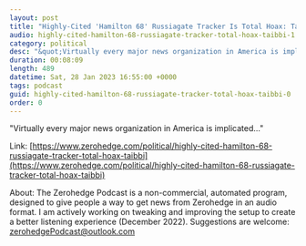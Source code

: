 ```yaml
---
layout: post
title: "Highly-Cited 'Hamilton 68' Russiagate Tracker Is Total Hoax: Taibbi"
audio: highly-cited-hamilton-68-russiagate-tracker-total-hoax-taibbi-1
category: political
desc: "&quot;Virtually every major news organization in America is implicated...&quot;"
duration: 00:08:09
length: 489
datetime: Sat, 28 Jan 2023 16:55:00 +0000
tags: podcast
guid: highly-cited-hamilton-68-russiagate-tracker-total-hoax-taibbi-0
order: 0
---
```

&quot;Virtually every major news organization in America is implicated...&quot;

Link: [https://www.zerohedge.com/political/highly-cited-hamilton-68-russiagate-tracker-total-hoax-taibbi](https://www.zerohedge.com/political/highly-cited-hamilton-68-russiagate-tracker-total-hoax-taibbi)

About: The Zerohedge Podcast is a non-commercial, automated program, designed to give people a way to get news from Zerohedge in an audio format.  I am actively working on tweaking and improving the setup to create a better listening experience (December 2022).  Suggestions are welcome: [zerohedgePodcast@outlook.com](mailto:zerohedgePodcast@outlook.com)